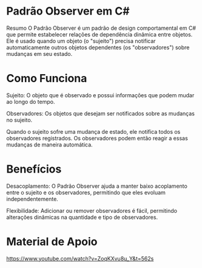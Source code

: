 # Padrão Observer em C#
Resumo
O Padrão Observer é um padrão de design comportamental em C# que permite estabelecer relações de dependência dinâmica entre objetos. Ele é usado quando um objeto (o "sujeito") precisa notificar automaticamente outros objetos dependentes (os "observadores") sobre mudanças em seu estado.

# Como Funciona
Sujeito: O objeto que é observado e possui informações que podem mudar ao longo do tempo.

Observadores: Os objetos que desejam ser notificados sobre as mudanças no sujeito.

Quando o sujeito sofre uma mudança de estado, ele notifica todos os observadores registrados. Os observadores podem então reagir a essas mudanças de maneira automática.

# Benefícios
Desacoplamento: O Padrão Observer ajuda a manter baixo acoplamento entre o sujeito e os observadores, permitindo que eles evoluam independentemente.

Flexibilidade: Adicionar ou remover observadores é fácil, permitindo alterações dinâmicas na quantidade e tipo de observadores.

# Material de Apoio

https://www.youtube.com/watch?v=ZoqKXvu8u_Y&t=562s

